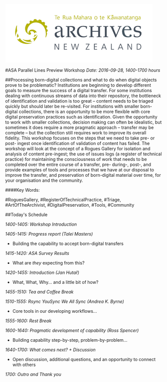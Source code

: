 ﻿![image](src/images/archives-nz-logo.png)

#ASA Parallel Lines Preview Workshop
*Date: 2016-09-28, 1400-1700 hours*

##Processing born-digital collections and what to do when digital objects prove to be problematic?
Institutions are beginning to develop different goals to measure the success 
of a digital transfer. For some institutions dealing with continuous streams 
of data into their repository, the bottleneck of identification and validation 
is too great – content needs to be triaged quickly but should later be 
re-visited. For institutions with smaller born-digital collections, there is 
an opportunity to be more flexible with core digital preservation practices 
such as identification. Given the opportunity to work with smaller collections, 
decision making can often be idealistic, but sometimes it does require a more 
pragmatic approach – transfer may be complete – but the collection still 
requires work to improve its overall fidelity. This workshop focuses on the 
steps that we need to take pre- or post- ingest once identification of 
validation of content has failed. The workshop will look at the concept of a 
Rogues Gallery for isolation and analysis of content pre-ingest; the use of 
issues logs (a register of technical practice) for maintaining the consciousness 
of work that needs to be completed over the entire course of a transfer, pre- 
during-, post-, and provide examples of tools and processes that we have at 
our disposal to improve the transfer, and preservation of born-digital 
material over time, for your organisation and the community.

####Key Words: 

 #RoguesGallery, #RegisterOfTechnicalPractice, #Triage, #ArtOfTheArchivist, 
 #DigitalPreservation, #Tools, #Community

##Today's Schedule

*1400-1405: Workshop Introduction*

*1405-1415: Progress report (Talei Masters)*
* Building the capability to accept born-digital transfers

*1415-1420: ASA Survey Results*
* What are *they* expecting from this?

*1420-1455: Introduction (Jan Hutař)*
* What, What, Why... and a little bit of how?

*1455-1510: Tea and Coffee Break*

*1510-1555: Rsync YouSync We All Sync (Andrea K. Byrne)*
* Core tools in our developing workflows...

*1555-1600: Rest Break*

*1600-1640: Pragmatic development of capability (Ross Spencer)*
* Building capability step-by-step, problem-by-problem... 

*1640-1700: What comes next? + Discussion*
* Open discussion, additional questions, and an opportunity to connect with others

*1700: Outro and Thank you*
